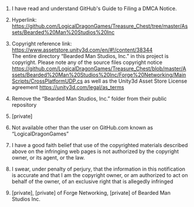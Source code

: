 1) I have read and understand GitHub's Guide to Filing a DMCA Notice.

2) Hyperlink: https://github.com/LogicalDragonGames/Treasure_Chest/tree/master/Assets/Bearded%20Man%20Studios%20Inc

3) Copyright reference link: https://www.assetstore.unity3d.com/en/#!/content/38344  
The entire directory “Bearded Man Studios, Inc.” in this project is copyright. Please note any of the source files copyright notice https://github.com/LogicalDragonGames/Treasure_Chest/blob/master/Assets/Bearded%20Man%20Studios%20Inc/Forge%20Networking/MainScripts/CrossPlatformUDP.cs as well as the Unity3d Asset Store License agreement https://unity3d.com/legal/as_terms  

4) Remove the “Bearded Man Studios, Inc.” folder from their public repository  

5) [private]  

6) Not available other than the user on GitHub.com known as “LogicalDragonGames”  

7) I have a good faith belief that use of the copyrighted materials described above on the infringing web pages is not authorized by the copyright owner, or its agent, or the law.  

8) I swear, under penalty of perjury, that the information in this notification is accurate and that I am the copyright owner, or am authorized to act on behalf of the owner, of an exclusive right that is allegedly infringed  

9) [private], [private] of Forge Networking, [private] of Bearded Man Studios Inc.  
